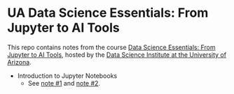 # UA Data Science Essentials: From Jupyter to AI Tools

This repo contains notes from the course [Data Science Essentials: From Jupyter to AI Tools](https://github.com/ua-datalab/Workshops/wiki), hosted by the [Data Science Institute at the University of Arizona](https://datascience.arizona.edu/).

- Introduction to Jupyter Notebooks
  - See [note #1](https://github.com/simonera/ua_python_intro/blob/main/01_intro_to_jupyter_notebooks.ipynb) and [note #2](https://github.com/simonera/ua_python_intro/blob/main/01_1_Intro_to_Python.ipynb). 
